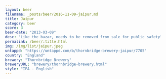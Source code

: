 ```yaml
---
layout: beer
filename: _posts/beer/2016-11-09-jaipur.md
title: Jaipur
category: beer
score: 3
beer-date: "2013-03-09"
desc: "Like the bazar, needs to be removed from sale for public safety"
permalink: /beer/:title.html
img: /img/list/jaipur.jpeg
untappd: "https://untappd.com/b/thornbridge-brewery-jaipur/7705"
country: "England"
brewery: "Thornbridge Brewery"
breweryURL: "brewery/thornbridge-brewery.html"
style: "IPA - English"
---
```

